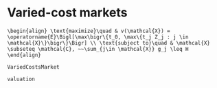 
# Varied-cost markets

``
\begin{align}
\text{maximize}\quad & v(\mathcal{X}) =  \operatorname{E}\Bigl[\max\bigr\{t_0,
\max\{t_j Z_j : j \in \mathcal{X}\}\bigr\}\Bigr] \\
\text{subject to}\quad & \mathcal{X} \subseteq \mathcal{C}, ~~\sum_{j\in \mathcal{X}} g_j \leq H
\end{align}
``


```@docs
VariedCostsMarket
```

```@ref
valuation
```
